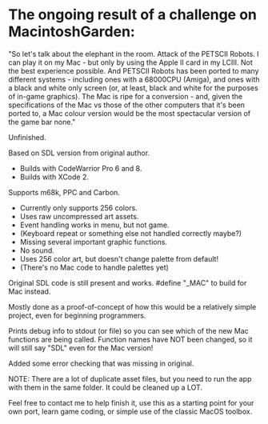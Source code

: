 The ongoing result of a challenge on MacintoshGarden:
===============

"So let's talk about the elephant in the room. Attack of the PETSCII Robots. I can play it on my Mac - but only by using the Apple II card in my LCIII. Not the best experience possible. And PETSCII Robots has been ported to many different systems - including ones with a 68000CPU (Amiga), and ones with a black and white only screen (or, at least, black and white for the purposes of in-game graphics). The Mac is ripe for a conversion - and, given the specifications of the Mac vs those of the other computers that it's been ported to, a Mac colour version would be the most spectacular version of the game bar none."

Unfinished.  

Based on SDL version from original author.

+ Builds with CodeWarrior Pro 6 and 8.
+ Builds with XCode 2.

Supports m68k, PPC and Carbon.

+ Currently only supports 256 colors.
+ Uses raw uncompressed art assets.
+ Event handling works in menu, but not game.
+ (Keyboard repeat or something else not handled correctly maybe?)
+ Missing several important graphic functions.
+ No sound.
+ Uses 256 color art, but doesn't change palette from default!
+ (There's no Mac code to handle palettes yet)

Original SDL code is still present and works.  #define "_MAC" to build for Mac instead.

Mostly done as a proof-of-concept of how this would be a relatively simple project, even for beginning programmers.

Prints debug info to stdout (or file) so you can see which of the new Mac functions are being called.  Function names have NOT been changed, so it will still say "SDL" even for the Mac version!

Added some error checking that was missing in original.

NOTE: There are a lot of duplicate asset files, but you need to run the app with them in the same folder.  It could be cleaned up a LOT.

Feel free to contact me to help finish it, use this as a starting point for your own port, learn game coding, or simple use of the classic MacOS toolbox.
